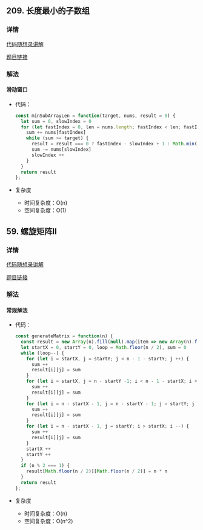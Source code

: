 ## 209. 长度最小的子数组

### 详情

[代码随想录讲解](https://programmercarl.com/0209.%E9%95%BF%E5%BA%A6%E6%9C%80%E5%B0%8F%E7%9A%84%E5%AD%90%E6%95%B0%E7%BB%84.html)

[题目链接](https://leetcode.cn/problems/minimum-size-subarray-sum/description/)

### 解法

#### 滑动窗口

- 代码：

  ```js
  const minSubArrayLen = function(target, nums, result = 0) {
    let sum = 0, slowIndex = 0
    for (let fastIndex = 0, len = nums.length; fastIndex < len; fastIndex++) {
      sum += nums[fastIndex]
      while (sum >= target) {
        result = result === 0 ? fastIndex - slowIndex + 1 : Math.min(result, fastIndex - slowIndex + 1)
        sum -= nums[slowIndex]
        slowIndex ++
      }
    }
    return result
  };
  ```

- 复杂度

  - 时间复杂度：O(n)
  - 空间复杂度：O(1)


## 59. 螺旋矩阵II

### 详情

[代码随想录讲解](https://programmercarl.com/0059.%E8%9E%BA%E6%97%8B%E7%9F%A9%E9%98%B5II.html#%E7%AE%97%E6%B3%95%E5%85%AC%E5%BC%80%E8%AF%BE)

[题目链接](https://leetcode.cn/problems/spiral-matrix-ii/description/)

### 解法

#### 常规解法

- 代码：

  ```js
  const generateMatrix = function(n) {
    const result = new Array(n).fill(null).map(item => new Array(n).fill(null))
    let startX = 0, startY = 0, loop = Math.floor(n / 2), sum = 0
    while (loop--) {
      for (let i = startX, j = startY; j < n - 1 - startY; j ++) {
        sum ++
        result[i][j] = sum
      }
      for (let i = startX, j = n - startY -1; i < n - 1 - startX; i ++) {
        sum ++
        result[i][j] = sum
      }
      for (let i = n - startX - 1, j = n - startY - 1; j > startY; j --) {
        sum ++
        result[i][j] = sum
      }
      for (let i = n - startX - 1, j = startY; i > startX; i --) {
        sum ++
        result[i][j] = sum
      }
      startX ++
      startY ++
    }
    if (n % 2 === 1) {
      result[Math.floor(n / 2)][Math.floor(n / 2)] = n * n
    }
    return result
  };
  ```

- 复杂度

  - 时间复杂度：O(n)
  - 空间复杂度：O(n^2)
